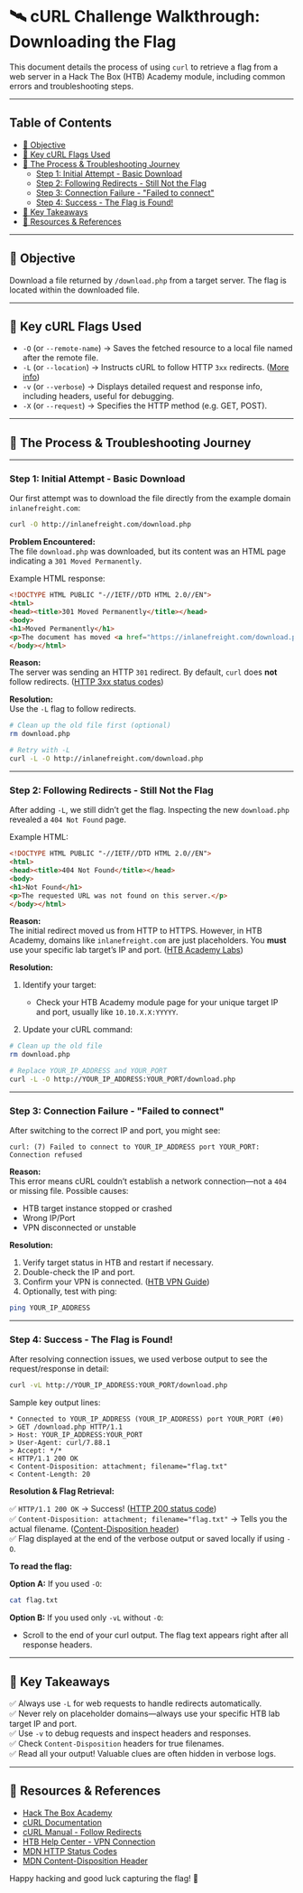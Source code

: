 # 🛰️ cURL Challenge Walkthrough: Downloading the Flag

This document details the process of using `curl` to retrieve a flag from a web server in a Hack The Box (HTB) Academy module, including common errors and troubleshooting steps.

---

## Table of Contents

- [🎯 Objective](#-objective)
- [🔑 Key cURL Flags Used](#-key-curl-flags-used)
- [🚀 The Process & Troubleshooting Journey](#-the-process--troubleshooting-journey)
  - [Step 1: Initial Attempt - Basic Download](#step-1-initial-attempt---basic-download)
  - [Step 2: Following Redirects - Still Not the Flag](#step-2-following-redirects---still-not-the-flag)
  - [Step 3: Connection Failure - "Failed to connect"](#step-3-connection-failure---failed-to-connect)
  - [Step 4: Success - The Flag is Found!](#step-4-success---the-flag-is-found)
- [📝 Key Takeaways](#-key-takeaways)
- [🔗 Resources & References](#-resources--references)

---

## 🎯 Objective

Download a file returned by `/download.php` from a target server. The flag is located within the downloaded file.

---

## 🔑 Key cURL Flags Used

- `-O` (or `--remote-name`) → Saves the fetched resource to a local file named after the remote file.
- `-L` (or `--location`) → Instructs cURL to follow HTTP `3xx` redirects. ([More info](https://everything.curl.dev/usingcurl/followredirects))
- `-v` (or `--verbose`) → Displays detailed request and response info, including headers, useful for debugging.
- `-X` (or `--request`) → Specifies the HTTP method (e.g. GET, POST).

---

## 🚀 The Process & Troubleshooting Journey

---

### Step 1: Initial Attempt - Basic Download

Our first attempt was to download the file directly from the example domain `inlanefreight.com`:

```bash
curl -O http://inlanefreight.com/download.php
```

**Problem Encountered:**  
The file `download.php` was downloaded, but its content was an HTML page indicating a `301 Moved Permanently`.

Example HTML response:

```html
<!DOCTYPE HTML PUBLIC "-//IETF//DTD HTML 2.0//EN">
<html>
<head><title>301 Moved Permanently</title></head>
<body>
<h1>Moved Permanently</h1>
<p>The document has moved <a href="https://inlanefreight.com/download.php">here</a>.</p>
</body></html>
```

**Reason:**  
The server was sending an HTTP `301` redirect. By default, `curl` does **not** follow redirects. ([HTTP 3xx status codes](https://developer.mozilla.org/en-US/docs/Web/HTTP/Status/3xx))

**Resolution:**  
Use the `-L` flag to follow redirects.

```bash
# Clean up the old file first (optional)
rm download.php

# Retry with -L
curl -L -O http://inlanefreight.com/download.php
```

---

### Step 2: Following Redirects - Still Not the Flag

After adding `-L`, we still didn’t get the flag. Inspecting the new `download.php` revealed a `404 Not Found` page.

Example HTML:

```html
<!DOCTYPE HTML PUBLIC "-//IETF//DTD HTML 2.0//EN">
<html>
<head><title>404 Not Found</title></head>
<body>
<h1>Not Found</h1>
<p>The requested URL was not found on this server.</p>
</body></html>
```

**Reason:**  
The initial redirect moved us from HTTP to HTTPS. However, in HTB Academy, domains like `inlanefreight.com` are just placeholders. You **must** use your specific lab target’s IP and port. ([HTB Academy Labs](https://academy.hackthebox.com/))

**Resolution:**

1. Identify your target:
   - Check your HTB Academy module page for your unique target IP and port, usually like `10.10.X.X:YYYYY`.

2. Update your cURL command:

```bash
# Clean up the old file
rm download.php

# Replace YOUR_IP_ADDRESS and YOUR_PORT
curl -L -O http://YOUR_IP_ADDRESS:YOUR_PORT/download.php
```

---

### Step 3: Connection Failure - "Failed to connect"

After switching to the correct IP and port, you might see:

```
curl: (7) Failed to connect to YOUR_IP_ADDRESS port YOUR_PORT: Connection refused
```

**Reason:**  
This error means cURL couldn’t establish a network connection—not a `404` or missing file. Possible causes:

- HTB target instance stopped or crashed
- Wrong IP/Port
- VPN disconnected or unstable

**Resolution:**

1. Verify target status in HTB and restart if necessary.
2. Double-check the IP and port.
3. Confirm your VPN is connected. ([HTB VPN Guide](https://help.hackthebox.com/en/articles/5180731-how-to-connect-to-vpn))
4. Optionally, test with ping:

```bash
ping YOUR_IP_ADDRESS
```

---

### Step 4: Success - The Flag is Found!

After resolving connection issues, we used verbose output to see the request/response in detail:

```bash
curl -vL http://YOUR_IP_ADDRESS:YOUR_PORT/download.php
```

Sample key output lines:

```
* Connected to YOUR_IP_ADDRESS (YOUR_IP_ADDRESS) port YOUR_PORT (#0)
> GET /download.php HTTP/1.1
> Host: YOUR_IP_ADDRESS:YOUR_PORT
> User-Agent: curl/7.88.1
> Accept: */*
< HTTP/1.1 200 OK
< Content-Disposition: attachment; filename="flag.txt"
< Content-Length: 20
```

**Resolution & Flag Retrieval:**

✅ `HTTP/1.1 200 OK` → Success! ([HTTP 200 status code](https://developer.mozilla.org/en-US/docs/Web/HTTP/Status/200))  
✅ `Content-Disposition: attachment; filename="flag.txt"` → Tells you the actual filename. ([Content-Disposition header](https://developer.mozilla.org/en-US/docs/Web/HTTP/Headers/Content-Disposition))  
✅ Flag displayed at the end of the verbose output or saved locally if using `-O`.

**To read the flag:**

**Option A:** If you used `-O`:

```bash
cat flag.txt
```

**Option B:** If you used only `-vL` without `-O`:

- Scroll to the end of your curl output. The flag text appears right after all response headers.

---

## 📝 Key Takeaways

✅ Always use `-L` for web requests to handle redirects automatically.  
✅ Never rely on placeholder domains—always use your specific HTB lab target IP and port.  
✅ Use `-v` to debug requests and inspect headers and responses.  
✅ Check `Content-Disposition` headers for true filenames.  
✅ Read all your output! Valuable clues are often hidden in verbose logs.

---

## 🔗 Resources & References

- [Hack The Box Academy](https://academy.hackthebox.com/)  
- [cURL Documentation](https://curl.se/docs/)  
- [cURL Manual - Follow Redirects](https://everything.curl.dev/usingcurl/followredirects)  
- [HTB Help Center - VPN Connection](https://help.hackthebox.com/en/articles/5180731-how-to-connect-to-vpn)  
- [MDN HTTP Status Codes](https://developer.mozilla.org/en-US/docs/Web/HTTP/Status)  
- [MDN Content-Disposition Header](https://developer.mozilla.org/en-US/docs/Web/HTTP/Headers/Content-Disposition)

Happy hacking and good luck capturing the flag! 🚩

